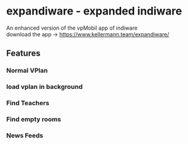 # expandiware - expanded indiware

An enhanced version of the vpMobil app of indiware<br />
download the app -> https://www.kellermann.team/expandiware/

## Features

### Normal VPlan
### load vplan in background
### Find Teachers
### Find empty rooms
### News Feeds
